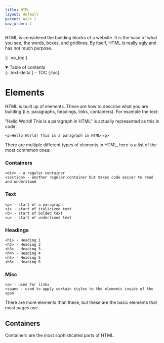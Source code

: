 ```yaml
---
title: HTML
layout: default
parent: Week 1
nav_order: 1
---
```


HTML is considered the building blocks of a website. It is the base of what you see, the words, boxes, and gridlines. By itself, HTML is really ugly
and has not much purpose.

{: .no_toc }

<details open markdown="block">
  <summary>
    Table of contents
  </summary>
  {: .text-delta }
- TOC
{:toc}
</details>

# Elements

HTML is built up of elements. These are how to describe what you are building (i.e. paragraphs, headings, links, containers).
For example the text:

"Hello World! This is a paragraph in HTML" is actually represented as this in code:
```
<p>Hello World! This is a paragraph in HTML</p>
```

There are multiple different types of elements in HTML, here is a list of the most commmon ones:

### Containers
```
<div> - a regular container
<section> - another regular container but makes code easier to read and understand
```

### Text
```
<p> - start of a paragraph
<i> - start of italicized text
<b> - start of bolded text
<u> - start of underlined text
```

### Headings
```
<h1> - Heading 1
<h2> - Heading 2
<h3> - Heading 3
<h4> - Heading 4
<h5> - Heading 5
<h6> - Heading 6
```

### Misc
```
<a> - used for links
<span> - used to apply certain styles to the elements inside of the span
```

There are more elements than these, but these are the basic elements that most pages use.

## Containers

Containers are the most sophisticated parts of HTML.
